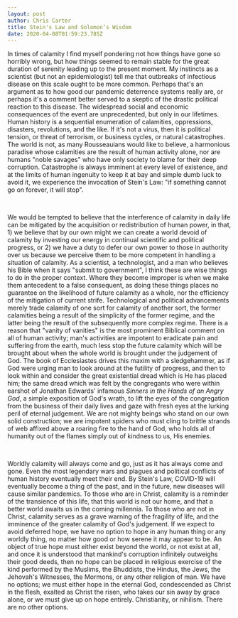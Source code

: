 ```yaml
---
layout: post
author: Chris Carter
title: Stein's Law and Solomon’s Wisdom
date: 2020-04-08T01:59:23.785Z
---
```

In times of calamity I find myself pondering not how things have gone so horribly wrong, but how things seemed to remain stable for the great duration of serenity leading up to the present moment. My instincts as a scientist (but not an epidemiologist) tell me that outbreaks of infectious disease on this scale ought to be more common. Perhaps that's an argument as to how good our pandemic deterrence systems really are, or perhaps it's a comment better served to a skeptic of the drastic political reaction to this disease. The widespread social and economic consequences of the event are unprecedented, but only in our lifetimes. Human history is a sequential enumeration of calamities, oppressions, disasters, revolutions, and the like. If it's not a virus, then it is political tension, or threat of terrorism, or business cycles, or natural catastrophes. The world is not, as many Rousseauians would like to believe, a harmonious paradise whose calamities are the result of human activity alone, nor are humans "noble savages" who have only society to blame for their deep corruption. Catastrophe is always imminent at every level of existence, and at the limits of human ingenuity to keep it at bay and simple dumb luck to avoid it, we experience the invocation of Stein's Law: "if something cannot go on forever, it will stop".

<br>

We would be tempted to believe that the interference of calamity in daily life can be mitigated by the acquisition or redistribution of human power, in that, 1) we believe that by our own might we can create a world devoid of calamity by investing our energy in continual scientific and political progress, or 2) we have a duty to defer our own power to those in authority over us because we perceive them to be more competent in handling a situation of calamity. As a scientist, a technologist, and a man who believes his Bible when it says "submit to government", I think these are wise things to do in the proper context. Where they become improper is when we make them antecedent to a false consequent, as doing these things places no guarantee on the likelihood of future calamity as a whole, nor the efficiency of the mitigation of current strife. Technological and political advancements merely trade calamity of one sort for calamity of another sort, the former calamities being a result of the simplicity of the former regime, and the latter being the result of the subsequently more complex regime. There is a reason that "vanity of vanities" is the most prominent Biblical comment on all of human activity; man's activities are impotent to eradicate pain and suffering from the earth, much less stop the future calamity which will be brought about when the whole world is brought under the judgement of God. The book of Ecclesiastes drives this maxim with a sledgehammer, as if God were urging man to look around at the futility of progress, and then to look within and consider the great existential dread which is He has placed him; the same dread which was felt by the congregants who were within earshot of Jonathan Edwards' infamous *Sinners in the Hands of an Angry God*, a simple exposition of God's wrath, to lift the eyes of the congregation from the business of their daily lives and gaze with fresh eyes at the lurking peril of eternal judgement. We are not mighty beings who stand on our own solid construction; we are impotent spiders who must cling to brittle strands of web affixed above a roaring fire to the hand of God, who holds all of humanity out of the flames simply out of kindness to us, His enemies.

<br>

Worldly calamity will always come and go, just as it has always come and gone. Even the most legendary wars and plagues and political conflicts of human history eventually meet their end. By Stein's Law, COVID-19 will eventually become a thing of the past, and in the future, new diseases will cause similar pandemics. To those who are in Christ, calamity is a reminder of the transience of this life, that this world is not our home, and that a better world awaits us in the coming millennia. To those who are not in Christ, calamity serves as a grave warning of the fragility of life, and the imminence of the greater calamity of God's judgement. If we expect to avoid deferred hope, we have no option to hope in any human thing or any worldly thing, no matter how good or how serene it may appear to be. An object of true hope must either exist beyond the world, or not exist at all, and once it is understood that mankind's corruption infinitely outweighs their good deeds, then no hope can be placed in religious exercise of the kind performed by the Muslims, the Bhuddists, the Hindus, the Jews, the Jehovah's Witnesses, the Mormons, or any other religion of man. We have no options; we must either hope in the eternal God, condescended as Christ in the flesh, exalted as Christ the risen, who takes our sin away by grace alone, or we must give up on hope entirely. Christianity, or nihilism. There are no other options.